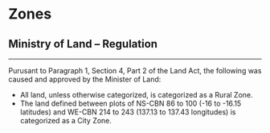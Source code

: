 # Zones
## Ministry of Land – Regulation
<hr>

Purusant to Paragraph 1, Section 4, Part 2 of the Land Act, the following was caused and approved by the Minister of Land:
* All land, unless otherwise categorized, is categorized as a Rural Zone.
* The land defined between plots of NS-CBN 86 to 100 (-16 to -16.15 latitudes) and WE-CBN 214 to 243 (137.13 to 137.43 longitudes) is categorized as a City Zone.
